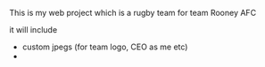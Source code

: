 This is my web project which is a rugby team for team Rooney AFC

it will include
- custom jpegs (for team logo, CEO as me etc)
- 
